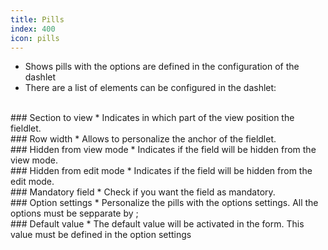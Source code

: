 ```yaml
---
title: Pills
index: 400
icon: pills
---
```

* Shows pills with the options are defined in the configuration of the dashlet
* There are a list of elements can be configured in the dashlet:

<br />
### Section to view
* Indicates in which part of the view position the fieldlet.

<br />
### Row width
* Allows to personalize the anchor of the fieldlet.

<br />
### Hidden from view mode
* Indicates if the field will be hidden from the view mode.

<br />
### Hidden from edit mode
* Indicates if the field will be hidden from the edit mode.

<br />
### Mandatory field
* Check if you want the field as mandatory.

<br />
### Option settings
* Personalize the pills with the options settings. All the options must be sepparate by ;

<br />
### Default value
* The default value will be activated in the form. This value must be defined in the option settings

